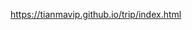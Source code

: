  https://tianmavip.github.io/trip/index.html
<a href="https://tianmavip.github.io/trip/index.html"></a>

